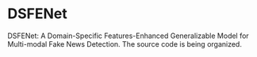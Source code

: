 # DSFENet
DSFENet: A Domain-Specific Features-Enhanced Generalizable Model for Multi-modal Fake News Detection.
The source code is being organized.
